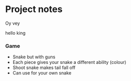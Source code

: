 # Project notes

Oy vey

hello king



### Game
- Snake but with guns
- Each piece gives your snake a different ability (colour)
- Shoot snake makes tail fall off
- Can use for your own snake